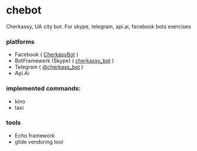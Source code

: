 # chebot
Cherkassy, UA city bot. 
For skype, telegram, api.ai, facebook bots exercises

### platforms
* Facebook ( [CherkasyBot](http://fb.me/cherkasybot) )
* BotFramework (Skype)  ( [cherkassy_bot](https://join.skype.com/bot/ce3552b9-2648-45da-8ec6-6ecab7064d1e) )
* Telegram ( [@cherkass_bot](https://web.telegram.org/#/im?p=@cherkass_bot) )
* Api.Ai


### implemented commands:

* kino
* taxi


### tools

* Echo framework
* glide vendoring tool
